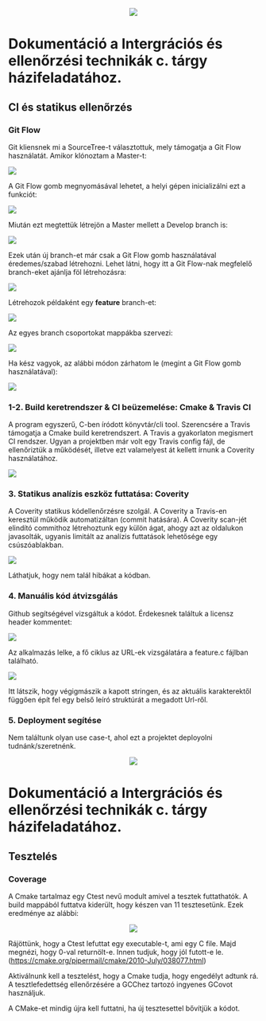 <p align="center"><img src="doc/images/faup-logo.png"/></p>

# Dokumentáció a Intergrációs és ellenőrzési technikák c. tárgy házifeladatához.

## CI és statikus ellenőrzés

### Git Flow

Git kliensnek mi a SourceTree-t választottuk, mely támogatja a Git Flow használatát.
Amikor klónoztam a Master-t:

<img src="doc/images/without-gitflow.png"/>

A Git Flow gomb megnyomásával lehetet, a helyi gépen inicializálni ezt a funkciót:

<img src="doc/images/gitflow-init.png"/>

Miután ezt megtettük létrejön a Master mellett a Develop branch is:

<img src="doc/images/gitflow-after-init.png"/>

Ezek után új branch-et már csak a Git Flow gomb használatával éredemes/szabad létrehozni.
Lehet látni, hogy itt a Git Flow-nak megfelelő branch-eket ajánlja föl létrehozásra:

<img src="doc/images/gitflow-use-gitflow-button.png"/>

Létrehozok példaként egy **feature** branch-et:

<img src="doc/images/gitflow-new-feature.png"/>

Az egyes branch csoportokat mappákba szervezi:

<img src="doc/images/gitflow-new-feature-after.png"/>

Ha kész vagyok, az alábbi módon zárhatom le (megint a Git Flow gomb használatával):

<img src="doc/images/gitflow-close-feature.png"/>

### 1-2. Build keretrendszer & CI beüzemelése: Cmake & Travis CI

A program egyszerű, C-ben íródott könyvtár/cli tool. Szerencsére a Travis támogatja a Cmake build keretrendszert.
A Travis a gyakorlaton megismert CI rendszer. Ugyan a projektben már volt egy Travis config fájl, de ellenőriztük a működését, illetve ezt valamelyest át kellett írnunk a Coverity használatához.

<img src="doc/images/travis.png"/>

### 3. Statikus analízis eszköz futtatása: Coverity

A Coverity statikus kódellenőrzésre szolgál. A Coverity a Travis-en keresztül működik automatizáltan (commit hatására). A Coverity scan-jét elindító commithoz létrehoztunk egy külön ágat, ahogy azt az oldalukon javasolták, ugyanis limitált az analízis futtatások lehetősége egy csúszóablakban.

<img src="doc/images/coverity.png"/>

Láthatjuk, hogy nem talál hibákat a kódban.

### 4. Manuális kód átvizsgálás

Github segítségével vizsgáltuk a kódot. Érdekesnek találtuk a licensz header kommentet:

<img src="doc/images/license.PNG"/>

Az alkalmazás lelke, a fő ciklus az URL-ek vizsgálatára a feature.c fájlban található.

<img src="doc/images/code-review.PNG"/>

Itt látszik, hogy végigmászik a kapott stringen, és az aktuális karakterektől függően épít fel egy belső leíró struktúrát a megadott Url-ről.

### 5. Deployment segítése

Nem találtunk olyan use case-t, ahol ezt a projektet deployolni tudnánk/szeretnénk.

<p align="center"><img src="doc/images/faup-logo.png"/></p>

# Dokumentáció a Intergrációs és ellenőrzési technikák c. tárgy házifeladatához.

## Tesztelés

### Coverage

A Cmake tartalmaz egy Ctest nevű modult amivel a tesztek futtathatók. A build mappából futtatva kiderült, hogy készen van 11 tesztesetünk. Ezek eredménye az alábbi:

<p align="center"><img src="doc/images/IET_1.png"/></p>

Rájöttünk, hogy a Ctest lefuttat egy executable-t, ami egy C file. Majd megnézi, hogy 0-val returnölt-e. Innen tudjuk, hogy jól futott-e le. (https://cmake.org/pipermail/cmake/2010-July/038077.html)

Aktiválnunk kell a tesztelést, hogy a Cmake tudja, hogy engedélyt adtunk rá. A tesztlefedettség ellenőrzésére a GCChez tartozó ingyenes GCovot használjuk.

A CMake-et mindig újra kell futtatni, ha új tesztesettel bővítjük a kódot.













